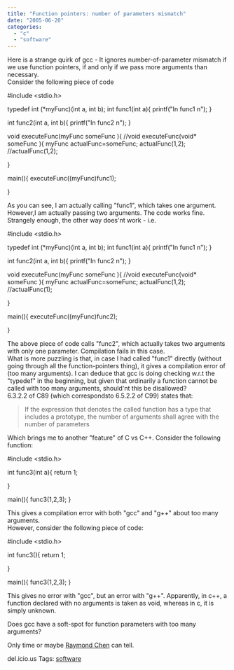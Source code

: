 ```yaml
---
title: "Function pointers: number of parameters mismatch"
date: "2005-06-20"
categories: 
  - "c"
  - "software"
---
```


Here is a strange quirk of gcc - It ignores number-of-parameter mismatch if we use function pointers, if and only if we pass more arguments than necessary.  
Consider the following piece of code

#include <stdio.h> 

typedef int (\*myFunc)(int a, int b);
int func1(int a){
        printf("In func1 n");
}

int func2(int a, int b){
        printf("In func2 n");
}

void executeFunc(myFunc someFunc ){
//void executeFunc(void\* someFunc ){
        myFunc actualFunc=someFunc;
        actualFunc(1,2);
        //actualFunc(1,2);

}

main(){
  executeFunc((myFunc)func1);

}

As you can see, I am actually calling "func1", which takes one argument. However,I am actually passing two arguments. The code works fine.  
Strangely enough, the other way does'nt work - i.e.

#include <stdio.h> 

typedef int (\*myFunc)(int a, int b);
int func1(int a){
        printf("In func1 n");
}

int func2(int a, int b){
        printf("In func2 n");
}

void executeFunc(myFunc someFunc ){
//void executeFunc(void\* someFunc ){
        myFunc actualFunc=someFunc;
        actualFunc(1,2);
        //actualFunc(1);

}

main(){
  executeFunc((myFunc)func2);

}

The above piece of code calls "func2", which actually takes two arguments with only one parameter. Compilation fails in this case.  
What is more puzzling is that, in case I had called "func1" directly (without going through all the function-pointers thing), it gives a compilation error of (too many arguments). I can deduce that gcc is doing checking w.r.t the "typedef" in the beginning, but given that ordinarily a function cannot be called with too many arguments, should'nt this be disallowed?  
6.3.2.2 of C89 (which correspondsto 6.5.2.2 of C99) states that:

> If the expression that denotes the called function has a type that includes a prototype, the number of arguments shall agree with the number of parameters

Which brings me to another "feature" of C vs C++. Consider the following function:

#include <stdio.h> 

int func3(int a){
return 1;

}

main(){
 func3(1,2,3);
}

This gives a compilation error with both "gcc" and "g++" about too many arguments.  
However, consider the following piece of code:

#include <stdio.h> 

int func3(){
return 1;

}

main(){
 func3(1,2,3);
}

This gives no error with "gcc", but an error with "g++". Apparently, in c++, a function declared with no arguments is taken as void, whereas in c, it is simply unknown.

Does gcc have a soft-spot for function parameters with too many arguments?

Only time or maybe [Raymond Chen](http://blogs.msdn.com/oldnewthing/) can tell.

del.icio.us Tags: [software](http://del.icio.us/sss8ue/software)
